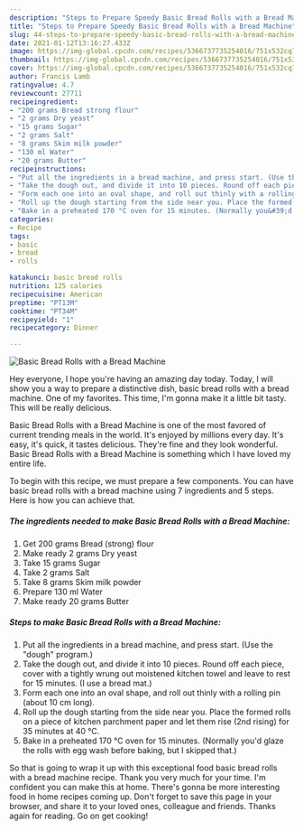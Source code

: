 ```yaml
---
description: "Steps to Prepare Speedy Basic Bread Rolls with a Bread Machine"
title: "Steps to Prepare Speedy Basic Bread Rolls with a Bread Machine"
slug: 44-steps-to-prepare-speedy-basic-bread-rolls-with-a-bread-machine
date: 2021-01-12T13:16:27.433Z
image: https://img-global.cpcdn.com/recipes/5366737735254016/751x532cq70/basic-bread-rolls-with-a-bread-machine-recipe-main-photo.jpg
thumbnail: https://img-global.cpcdn.com/recipes/5366737735254016/751x532cq70/basic-bread-rolls-with-a-bread-machine-recipe-main-photo.jpg
cover: https://img-global.cpcdn.com/recipes/5366737735254016/751x532cq70/basic-bread-rolls-with-a-bread-machine-recipe-main-photo.jpg
author: Francis Lamb
ratingvalue: 4.7
reviewcount: 27711
recipeingredient:
- "200 grams Bread strong flour"
- "2 grams Dry yeast"
- "15 grams Sugar"
- "2 grams Salt"
- "8 grams Skim milk powder"
- "130 ml Water"
- "20 grams Butter"
recipeinstructions:
- "Put all the ingredients in a bread machine, and press start. (Use the &#34;dough&#34; program.)"
- "Take the dough out, and divide it into 10 pieces. Round off each piece, cover with a tightly wrung out moistened kitchen towel and leave to rest for 15 minutes. (I use a bread mat.)"
- "Form each one into an oval shape, and roll out thinly with a rolling pin (about 10 cm long)."
- "Roll up the dough starting from the side near you. Place the formed rolls on a piece of kitchen parchment paper and let them rise (2nd rising) for 35 minutes at 40 °C."
- "Bake in a preheated 170 °C oven for 15 minutes. (Normally you&#39;d glaze the rolls with egg wash before baking, but I skipped that.)"
categories:
- Recipe
tags:
- basic
- bread
- rolls

katakunci: basic bread rolls 
nutrition: 125 calories
recipecuisine: American
preptime: "PT13M"
cooktime: "PT34M"
recipeyield: "1"
recipecategory: Dinner

---
```



![Basic Bread Rolls with a Bread Machine](https://img-global.cpcdn.com/recipes/5366737735254016/751x532cq70/basic-bread-rolls-with-a-bread-machine-recipe-main-photo.jpg)

Hey everyone, I hope you're having an amazing day today. Today, I will show you a way to prepare a distinctive dish, basic bread rolls with a bread machine. One of my favorites. This time, I'm gonna make it a little bit tasty. This will be really delicious.

Basic Bread Rolls with a Bread Machine is one of the most favored of current trending meals in the world. It's enjoyed by millions every day. It's easy, it's quick, it tastes delicious. They're fine and they look wonderful. Basic Bread Rolls with a Bread Machine is something which I have loved my entire life.




To begin with this recipe, we must prepare a few components. You can have basic bread rolls with a bread machine using 7 ingredients and 5 steps. Here is how you can achieve that.

<!--inarticleads1-->

##### The ingredients needed to make Basic Bread Rolls with a Bread Machine:

1. Get 200 grams Bread (strong) flour
1. Make ready 2 grams Dry yeast
1. Take 15 grams Sugar
1. Take 2 grams Salt
1. Take 8 grams Skim milk powder
1. Prepare 130 ml Water
1. Make ready 20 grams Butter




<!--inarticleads2-->

##### Steps to make Basic Bread Rolls with a Bread Machine:

1. Put all the ingredients in a bread machine, and press start. (Use the &#34;dough&#34; program.)
1. Take the dough out, and divide it into 10 pieces. Round off each piece, cover with a tightly wrung out moistened kitchen towel and leave to rest for 15 minutes. (I use a bread mat.)
1. Form each one into an oval shape, and roll out thinly with a rolling pin (about 10 cm long).
1. Roll up the dough starting from the side near you. Place the formed rolls on a piece of kitchen parchment paper and let them rise (2nd rising) for 35 minutes at 40 °C.
1. Bake in a preheated 170 °C oven for 15 minutes. (Normally you&#39;d glaze the rolls with egg wash before baking, but I skipped that.)




So that is going to wrap it up with this exceptional food basic bread rolls with a bread machine recipe. Thank you very much for your time. I'm confident you can make this at home. There's gonna be more interesting food in home recipes coming up. Don't forget to save this page in your browser, and share it to your loved ones, colleague and friends. Thanks again for reading. Go on get cooking!
